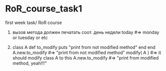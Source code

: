 RoR_course_task1
================

first week task/ RoR course

1. вызов метода должен печатать соот. день недели
today #=> monday or tuesday or etc

2. class A
      def to_modify
        puts "print from not modified method"
      end
   end
A.new.to_modify #=> "print from not modified method"
modify( A ) #=> it should modify class A to this
A.new.to_modify #=> "print from modified method, yeah!!!" 
